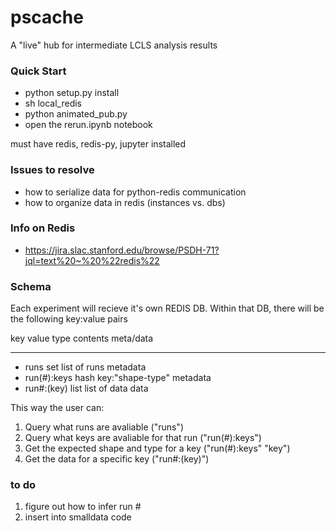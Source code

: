 # pscache
A "live" hub for intermediate LCLS analysis results 

### Quick Start
* python setup.py install
* sh local_redis
* python animated_pub.py
* open the rerun.ipynb notebook

must have redis, redis-py, jupyter installed

### Issues to resolve
* how to serialize data for python-redis communication
* how to organize data in redis (instances vs. dbs)

### Info on Redis
* https://jira.slac.stanford.edu/browse/PSDH-71?jql=text%20~%20%22redis%22

### Schema

Each experiment will recieve it's own REDIS DB. Within that
DB, there will be the following key:value pairs


   key        value type      contents        meta/data
   ---        ----------      --------        ---------
-  runs              set    list of runs       metadata
-  run(#):keys      hash    key:"shape-type"   metadata
-  run#:(key)       list    list of data           data

This way the user can:

1. Query what runs are avaliable ("runs")
2. Query what keys are avaliable for that run ("run(#):keys")
3. Get the expected shape and type for a key ("run(#):keys" "key")
4. Get the data for a specific key ("run#:(key)")

### to do

1. figure out how to infer run #
2. insert into smalldata code

